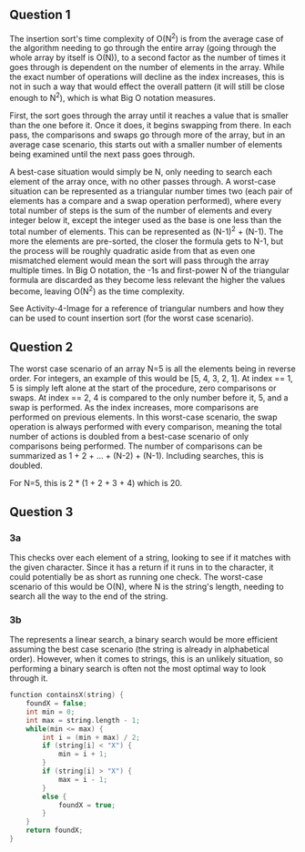 ## Question 1

The insertion sort's time complexity of O(N<sup>2</sup>) is from the average case of the algorithm needing to go through the entire array (going through the whole array by itself is O(N)), to a second factor as the number of times it goes through is dependent on the number of elements in the array. While the exact number of operations will decline as the index increases, this is not in such a way that would effect the overall pattern (it will still be close enough to N<sup>2</sup>), which is what Big O notation measures.

First, the sort goes through the array until it reaches a value that is smaller than the one before it. Once it does, it begins swapping from there. In each pass, the comparisons and swaps go through more of the array, but in an average case scenario, this starts out with a smaller number of elements being examined until the next pass goes through.

A best-case situation would simply be N, only needing to search each element of the array once, with no other passes through. A worst-case situation can be represented as a triangular number times two (each pair of elements has a compare and a swap operation performed), where every total number of steps is the sum of the number of elements and every integer below it, except the integer used as the base is one less than the total number of elements. This can be represented as (N-1)<sup>2</sup> + (N-1). The more the elements are pre-sorted, the closer the formula gets to N-1, but the process will be roughly quadratic aside from that as even one mismatched element would mean the sort will pass through the array multiple times. In Big O notation, the -1s and first-power N of the triangular formula are discarded as they become less relevant the higher the values become, leaving O(N<sup>2</sup>) as the time complexity.

See Activity-4-Image for a reference of triangular numbers and how they can be used to count insertion sort (for the worst case scenario).

## Question 2

The worst case scenario of an array N=5 is all the elements being in reverse order. For integers, an example of this would be [5, 4, 3, 2, 1]. At index == 1, 5 is simply left alone at the start of the procedure, zero comparisons or swaps. At index == 2, 4 is compared to the only number before it, 5, and a swap is performed. As the index increases, more comparisons are performed on previous elements. In this worst-case scenario, the swap operation is always performed with every comparison, meaning the total number of actions is doubled from a best-case scenario of only comparisons being performed. The number of comparisons can be summarized as 1 + 2 + ... + (N-2) + (N-1). Including searches, this is doubled.

For N=5, this is 2 * (1 + 2 + 3 + 4) which is 20.

## Question 3

### 3a

This checks over each element of a string, looking to see if it matches with the given character. Since it has a return if it runs in to the character, it could potentially be as short as running one check. The worst-case scenario of this would be O(N), where N is the string's length, needing to search all the way to the end of the string.

### 3b

The represents a linear search, a binary search would be more efficient assuming the best case scenario (the string is already in alphabetical order). However, when it comes to strings, this is an unlikely situation, so performing a binary search is often not the most optimal way to look through it.

```c++
function containsX(string) {
	foundX = false;
	int min = 0;
	int max = string.length - 1;
	while(min <= max) {
		int i = (min + max) / 2;
		if (string[i] < "X") {
			min = i + 1;
		}
		if (string[i] > "X") {
			max = i - 1;
		}
		else {
			foundX = true; 
		}
	}
	return foundX; 
}
```
